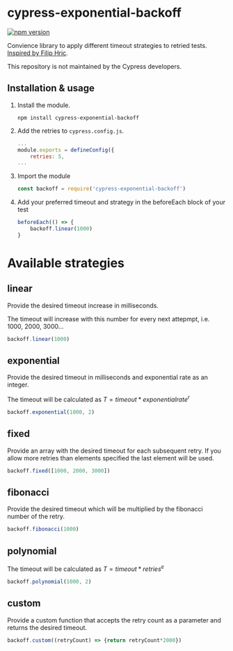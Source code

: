 # cypress-exponential-backoff

[![npm version](https://badge.fury.io/js/cypress-exponential-backoff.svg)](https://badge.fury.io/js/cypress-exponential-backoff)
 
Convience library to apply different timeout strategies to retried tests. [Inspired by Filip Hric](https://www.linkedin.com/posts/filip-hric_you-can-gradually-increase-timeout-when-your-activity-7061687901197094912-pOZT?utm_source=share&utm_medium=member_desktop).

This repository is not maintained by the Cypress developers. 

## Installation & usage

1. Install the module.

    ```shell
    npm install cypress-exponential-backoff
    ```

2. Add the retries to `cypress.config.js`.

    ```javascript
    ...
    module.exports = defineConfig({
        retries: 5,
    ...
    ```

3. Import the module

    ```javascript
    const backoff = require('cypress-exponential-backoff')
    ```

4. Add your preferred timeout and strategy in the beforeEach block of your test

    ```javascript
    beforeEach(() => {
        backoff.linear(1000)
    }
    ```

# Available strategies

## linear
Provide the desired timeout increase in milliseconds.

The timeout will increase with this number for every next attepmpt, i.e. 1000, 2000, 3000...

```javascript
backoff.linear(1000)
```

## exponential
Provide the desired timeout in milliseconds and exponential rate as an integer.

The timeout will be calculated as $T = timeout * exponentialrate^r$

```javascript
backoff.exponential(1000, 2)
```

## fixed
Provide an array with the desired timeout for each subsequent retry. If you allow more retries than elements specified the last element will be used.

```javascript
backoff.fixed([1000, 2000, 3000])
```

## fibonacci
Provide the desired timeout which will be multiplied by the fibonacci number of the retry.

```javascript
backoff.fibonacci(1000)
```

## polynomial
The timeout will be calculated as $T = timeout * retries^e$

```javascript
backoff.polynomial(1000, 2)
```

## custom
Provide a custom function that accepts the retry count as a parameter and returns the desired timeout.

```javascript
backoff.custom((retryCount) => {return retryCount*2000})
```
